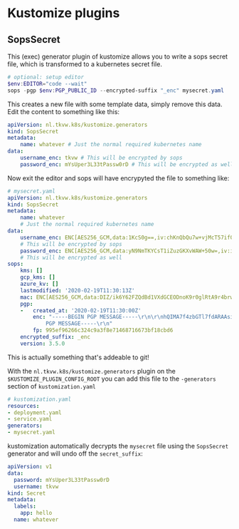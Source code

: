# Kustomize plugins 

## SopsSecret 

This (exec) generator plugin of kustomize allows you to write a sops secret file, which is transformed to a kubernetes secret file. 

```powershell
# optional: setup editor 
$env:EDITOR="code --wait"
sops -pgp $env:PGP_PUBLIC_ID --encrypted-suffix "_enc" mysecret.yaml
```

This creates a new file with some template data, simply remove this data. 
Edit the content to something like this: 
```yaml
apiVersion: nl.tkvw.k8s/kustomize.generators
kind: SopsSecret
metadata:
    name: whatever # Just the normal required kubernetes name 
data:
    username_enc: tkvw # This will be encrypted by sops 
    password_enc: mYsUper3L33tPassw0rD # This will be encrypted as well     
```
Now exit the editor and sops will have encrypyted the file to something like: 
```yaml
# mysecret.yaml
apiVersion: nl.tkvw.k8s/kustomize.generators
kind: SopsSecret
metadata:
    name: whatever
    # Just the normal required kubernetes name 
data:
    username_enc: ENC[AES256_GCM,data:1KcS0g==,iv:chKnQbQu7w+vjMcT57if0zZ4bulB7PyXkCNrIgT8QeI=,tag:+enZX5VfW1eUHfEsofG36Q==,type:str]
    # This will be encrypted by sops 
    password_enc: ENC[AES256_GCM,data:yN9NmTKYCsT1iZuzGKXvWAW+50w=,iv:idZb1YytNckAh/7yhnbate0/hXU3+yHgB3To/KX4bIM=,tag:/iiFat1ox8ET52+e2twmFA==,type:str]
    # This will be encrypted as well   
sops:
    kms: []
    gcp_kms: []
    azure_kv: []
    lastmodified: '2020-02-19T11:30:13Z'
    mac: ENC[AES256_GCM,data:DIZ/ik6Y62FZQdBd1VXdGCEODnoK9r0glRtA9r4brwehvR5OXxAlcvj/cCAHNXx/xhvKJL05n5lso804WiwBeW/edI2IKWhTBjf/gL48KIEblzP5Y9thPg3xYjbGmyzZVOAk8b94xwCTw77mhO+ofwP8RTNnTDh/2mYX9PxtX0o=,iv:+B115kt+8gq2I4/D6oKiLwHCx2QnNcShb2pTSpSEVcw=,tag:valgzNE/O21JrQBwk5d1xg==,type:str]
    pgp:
    -   created_at: '2020-02-19T11:30:00Z'
        enc: "-----BEGIN PGP MESSAGE-----\r\n\r\nhQIMA7f4zbGTl7fdARAAsia3X+oTvE3/zuTJbWlMFMUXSAfoiOubP7mU14DFAi+4\r\npvUKMgoyOHiVsmj00Dw+k8EjcEQca99+kquURpvhqw1EIOs0lW5bPFKwYieP4ob2\r\nTlAOGmorPeNKzZQjLfn04NNtmGaV/HAGNA4yIhg2SNh/C2GfG1EYzky0oPL45MqT\r\nODNgYmPJpLprctoUYgF16Nn1bKITFGods7lQhplMRUtC+MF0pjHFj4H7WCkcRhLP\r\n0BZ9JqL6C0VexJe4sNf1BKPl/Yz3Uk72Mnay3T9gStL3uXB7OYChUwvRmN/TqIVZ\r\n+QvpbIQr4Bfrv8IjRn3owWZSZuahkIbYTpjnVQmGn43YtX5YMw5KOt29jgxW2hee\r\nPZa1TsR3e23oYhglT5RZVLfG4k8dgu26Y2nTIoZDrAq7fVrZlDF4sDH9FfwS07NJ\r\n9BW40KpMEAXLFb/A9upvD8GIjRTq6Y6sCx8p3SK08dqFa6dv/DFbZ6RBfHlY4xRW\r\n9oiCv3rdv9cAFQcSTqYyQD4bACMoaKeggN8uR5kGMZEY7EXWF4bUvR+Frm9V4jQw\r\nbxnmPzlGp7ExjrLbRG/nxbfpbSOaDQyQm/wciEnWQEfqLuEc0CyM2bjoSoKvi6Ic\r\nJhITNlabrQlmQ3Z6elktL/s75SAhQRZb9vSNlE064Rn09+cQL38Z1Q32wz6jY+HS\r\nUQFSkHKiTuvpHuHxyHR3vom92hLqEt36MjckVJelk/KcivzVw27e/AGJRtjYRUO+\r\nLd20q3lR9ZVZr20zyBM1ZtplotaMWuId1JEo1Isfj/rfrg==\r\n=mnr9\r\n-----END
            PGP MESSAGE-----\r\n"
        fp: 995ef96266c324c9a3f8e71468716673bf18cbd6
    encrypted_suffix: _enc
    version: 3.5.0
```

This is actually something that's addeable to git! 

With the `nl.tkvw.k8s/kustomize.generators` plugin on the `$KUSTOMIZE_PLUGIN_CONFIG_ROOT` you can add this file to the `-generators` section of `kustomization.yaml`

```yaml
# kustomization.yaml
resources:
- deployment.yaml
- service.yaml
generators:
- mysecret.yaml
```

kustomization automatically decrypts the `mysecret` file using the `SopsSecret` generator and will undo off the `secret_suffix`: 
```yaml
apiVersion: v1
data:
  password: mYsUper3L33tPassw0rD
  username: tkvw
kind: Secret
metadata:
  labels:
    app: hello
  name: whatever
```

